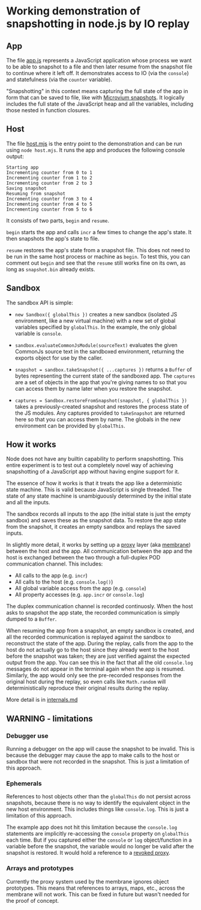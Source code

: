 # Working demonstration of snapshotting in node.js by IO replay

## App

The file [app.js](#file-app-js) represents a JavaScript application whose process we want to be able to snapshot to a file and then later resume from the snapshot file to continue where it left off. It demonstrates access to IO (via the `console`) and statefulness (via the `counter` variable).

"Snapshotting" in this context means capturing the full state of the app in form that can be saved to file, like with [Microvium snapshots](https://coder-mike.com/blog/2020/05/15/snapshotting-vs-bundling/). It logically includes the full state of the JavaScript heap and all the variables, including those nested in function closures.

## Host

The file [host.mjs](#file-host-mjs) is the entry point to the demonstration and can be run using `node host.mjs`. It runs the app and produces the following console output:

```
Starting app
Incrementing counter from 0 to 1
Incrementing counter from 1 to 2
Incrementing counter from 2 to 3
Saving snapshot
Resuming from snapshot
Incrementing counter from 3 to 4
Incrementing counter from 4 to 5
Incrementing counter from 5 to 6
```

It consists of two parts, `begin` and `resume`.

`begin` starts the app and calls `incr` a few times to change the app's state. It then snapshots the app's state to file.

`resume` restores the app's state from a snapshot file. This does not need to be run in the same host process or machine as `begin`. To test this, you can comment out `begin` and see that the `resume` still works fine on its own, as long as `snapshot.bin` already exists.

## Sandbox

The sandbox API is simple:

  - `new Sandbox({ globalThis })` creates a new sandbox (isolated JS environment, like a new virtual machine) with a new set of global variables specified by `globalThis`. In the example, the only global variable is `console`.

  - `sandbox.evaluateCommonJsModule(sourceText)` evaluates the given CommonJs source text in the sandboxed environment, returning the exports object for use by the caller.

  - `snapshot = sandbox.takeSnapshot({ ...captures })` returns a `Buffer` of bytes representing the current state of the sandboxed app. The `captures` are a set of objects in the app that you're giving names to so that you can access them by name later when you restore the snapshot.

  - `captures = Sandbox.restoreFromSnapshot(snapshot, { globalThis })` takes a previously-created snapshot and restores the process state of the JS modules. Any captures provided to `takeSnapshot` are returned here so that you can access them by name. The globals in the new environment can be provided by `globalThis`.

## How it works

Node does not have any builtin capability to perform snapshotting. This entire experiment is to test out a completely novel way of achieving snapshotting of a JavaScript app without having engine support for it.

The essence of how it works is that it treats the app like a deterministic state machine. This is valid because JavaScript is single threaded. The state of any state machine is unambiguously determined by the initial state and all the inputs.

The sandbox records all inputs to the app (the initial state is just the empty sandbox) and saves these as the snapshot data. To restore the app state from the snapshot, it creates an empty sandbox and replays the saved inputs.

In slightly more detail, it works by setting up a [proxy](https://developer.mozilla.org/en-US/docs/Web/JavaScript/Reference/Global_Objects/Proxy) layer (aka [membrane](https://github.com/salesforce/observable-membrane#what-is-a-membrane)) between the host and the app. All communication between the app and the host is exchanged between the two through a full-duplex POD communication channel. This includes:

 - All calls to the app (e.g. `incr`)
 - All calls to the host (e.g. `console.log()`)
 - All global variable access from the app (e.g. `console`)
 - All property accesses (e.g. `app.incr` or `console.log`)

The duplex communication channel is recorded continuosly. When the host asks to snapshot the app state, the recorded communication is simply dumped to a `Buffer`.

When resuming the app from a snapshot, an empty sandbox is created, and all the recorded communication is replayed against the sandbox to reconstruct the state of the app. During the replay, calls from the app to the host do not actually go to the host since they already went to the host before the snapshot was taken; they are just verified against the expected output from the app. You can see this in the fact that all the old `console.log` messages do not appear in the terminal again when the app is resumed. Similarly, the app would only see the pre-recorded responses from the original host during the replay, so even calls like `Math.random` will deterministically reproduce their original results during the replay.

More detail is in [internals.md](internals.md)

## WARNING - limitations

### Debugger use

Running a debugger on the app will cause the snapshot to be invalid. This is because the debugger may cause the app to make calls to the host or sandbox that were not recorded in the snapshot. This is just a limitation of this approach.

### Ephemerals

References to host objects other than the `globalThis` do not persist across snapshots, because there is no way to identify the equivalent object in the new host environment. This includes things like `console.log`. This is just a limitation of this approach.

The example app does not hit this limitation because the `console.log` statements are implicitly re-accessing the `console` property on `globalThis` each time. But if you captured either the `console` or `log` object/function in a variable before the snapshot, the variable would no longer be valid after the snapshot is restored. It would hold a reference to a [revoked proxy](https://developer.mozilla.org/en-US/docs/Web/JavaScript/Reference/Global_Objects/Proxy/revocable).

### Arrays and prototypes

Currently the proxy system used by the membrane ignores object prototypes. This means that references to arrays, maps, etc., across the membrane will not work. This can be fixed in future but wasn't needed for the proof of concept.